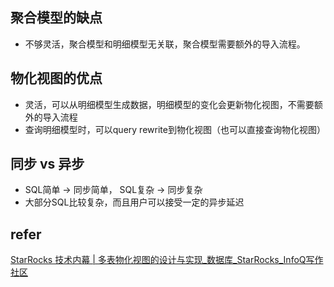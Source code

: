 
## 聚合模型的缺点
* 不够灵活，聚合模型和明细模型无关联，聚合模型需要额外的导入流程。

## 物化视图的优点
* 灵活，可以从明细模型生成数据，明细模型的变化会更新物化视图，不需要额外的导入流程
* 查询明细模型时，可以query rewrite到物化视图（也可以直接查询物化视图）

## 同步 vs 异步
* SQL简单 -> 同步简单， SQL复杂 -> 同步复杂
* 大部分SQL比较复杂，而且用户可以接受一定的异步延迟


## refer
[StarRocks 技术内幕 | 多表物化视图的设计与实现\_数据库\_StarRocks\_InfoQ写作社区](https://xie.infoq.cn/article/8eab97e8f361307a0ae822aef)